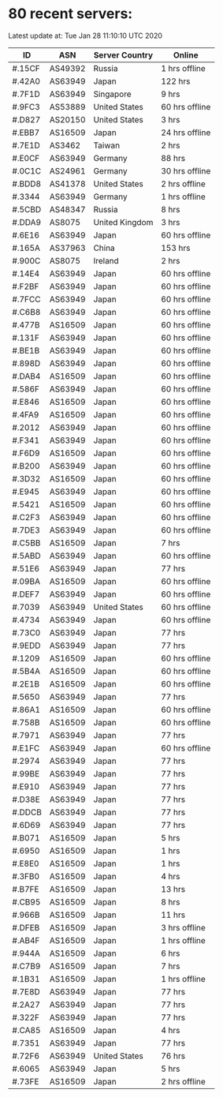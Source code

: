 # 80 recent servers:

Latest update at: Tue Jan 28 11:10:10 UTC 2020

| ID | ASN | Server Country | Online |
| -- | --- | -------------- | ------ |
| #.15CF | AS49392 | Russia | 1 hrs offline |
| #.42A0 | AS63949 | Japan | 122 hrs |
| #.7F1D | AS63949 | Singapore | 9 hrs |
| #.9FC3 | AS53889 | United States | 60 hrs offline |
| #.D827 | AS20150 | United States | 3 hrs |
| #.EBB7 | AS16509 | Japan | 24 hrs offline |
| #.7E1D | AS3462 | Taiwan | 2 hrs |
| #.E0CF | AS63949 | Germany | 88 hrs |
| #.0C1C | AS24961 | Germany | 30 hrs offline |
| #.BDD8 | AS41378 | United States | 2 hrs offline |
| #.3344 | AS63949 | Germany | 1 hrs offline |
| #.5CBD | AS48347 | Russia | 8 hrs |
| #.DDA9 | AS8075 | United Kingdom | 3 hrs |
| #.6E16 | AS63949 | Japan | 60 hrs offline |
| #.165A | AS37963 | China | 153 hrs |
| #.900C | AS8075 | Ireland | 2 hrs |
| #.14E4 | AS63949 | Japan | 60 hrs offline |
| #.F2BF | AS63949 | Japan | 60 hrs offline |
| #.7FCC | AS63949 | Japan | 60 hrs offline |
| #.C6B8 | AS63949 | Japan | 60 hrs offline |
| #.477B | AS16509 | Japan | 60 hrs offline |
| #.131F | AS63949 | Japan | 60 hrs offline |
| #.BE1B | AS63949 | Japan | 60 hrs offline |
| #.898D | AS63949 | Japan | 60 hrs offline |
| #.DAB4 | AS16509 | Japan | 60 hrs offline |
| #.586F | AS63949 | Japan | 60 hrs offline |
| #.E846 | AS16509 | Japan | 60 hrs offline |
| #.4FA9 | AS16509 | Japan | 60 hrs offline |
| #.2012 | AS63949 | Japan | 60 hrs offline |
| #.F341 | AS63949 | Japan | 60 hrs offline |
| #.F6D9 | AS16509 | Japan | 60 hrs offline |
| #.B200 | AS63949 | Japan | 60 hrs offline |
| #.3D32 | AS16509 | Japan | 60 hrs offline |
| #.E945 | AS63949 | Japan | 60 hrs offline |
| #.5421 | AS16509 | Japan | 60 hrs offline |
| #.C2F3 | AS63949 | Japan | 60 hrs offline |
| #.7DE3 | AS63949 | Japan | 60 hrs offline |
| #.C5BB | AS16509 | Japan | 7 hrs |
| #.5ABD | AS63949 | Japan | 60 hrs offline |
| #.51E6 | AS63949 | Japan | 77 hrs |
| #.09BA | AS16509 | Japan | 60 hrs offline |
| #.DEF7 | AS63949 | Japan | 60 hrs offline |
| #.7039 | AS63949 | United States | 60 hrs offline |
| #.4734 | AS63949 | Japan | 60 hrs offline |
| #.73C0 | AS63949 | Japan | 77 hrs |
| #.9EDD | AS63949 | Japan | 77 hrs |
| #.1209 | AS16509 | Japan | 60 hrs offline |
| #.5B4A | AS16509 | Japan | 60 hrs offline |
| #.2E1B | AS16509 | Japan | 60 hrs offline |
| #.5650 | AS63949 | Japan | 77 hrs |
| #.86A1 | AS16509 | Japan | 60 hrs offline |
| #.758B | AS16509 | Japan | 60 hrs offline |
| #.7971 | AS63949 | Japan | 77 hrs |
| #.E1FC | AS63949 | Japan | 60 hrs offline |
| #.2974 | AS63949 | Japan | 77 hrs |
| #.99BE | AS63949 | Japan | 77 hrs |
| #.E910 | AS63949 | Japan | 77 hrs |
| #.D38E | AS63949 | Japan | 77 hrs |
| #.DDCB | AS63949 | Japan | 77 hrs |
| #.6D69 | AS63949 | Japan | 77 hrs |
| #.B071 | AS16509 | Japan | 5 hrs |
| #.6950 | AS16509 | Japan | 1 hrs |
| #.E8E0 | AS16509 | Japan | 1 hrs |
| #.3FB0 | AS16509 | Japan | 4 hrs |
| #.B7FE | AS16509 | Japan | 13 hrs |
| #.CB95 | AS16509 | Japan | 8 hrs |
| #.966B | AS16509 | Japan | 11 hrs |
| #.DFEB | AS16509 | Japan | 3 hrs offline |
| #.AB4F | AS16509 | Japan | 1 hrs offline |
| #.944A | AS16509 | Japan | 6 hrs |
| #.C7B9 | AS16509 | Japan | 7 hrs |
| #.1B31 | AS16509 | Japan | 1 hrs offline |
| #.7E8D | AS63949 | Japan | 77 hrs |
| #.2A27 | AS63949 | Japan | 77 hrs |
| #.322F | AS63949 | Japan | 77 hrs |
| #.CA85 | AS16509 | Japan | 4 hrs |
| #.7351 | AS63949 | Japan | 77 hrs |
| #.72F6 | AS63949 | United States | 76 hrs |
| #.6065 | AS63949 | Japan | 5 hrs |
| #.73FE | AS16509 | Japan | 2 hrs offline |

